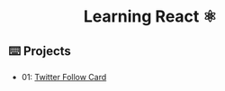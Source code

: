 <div align="center">

# Learning React ⚛️

</div>

## ⌨️ Projects

- 01: [Twitter Follow Card](projects/01-twitter-follow-card/)
